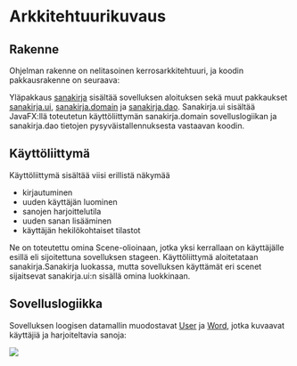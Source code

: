 # Arkkitehtuurikuvaus

## Rakenne

Ohjelman rakenne on nelitasoinen kerrosarkkitehtuuri, ja koodin pakkausrakenne on seuraava:
 


Yläpakkaus [sanakirja](https://github.com/SIholin/otm-harjoitustyo/tree/master/Sanakirjatietokanta/src/main/java/sanakirja) sisältää sovelluksen aloituksen sekä muut pakkaukset [sanakirja.ui](https://github.com/SIholin/otm-harjoitustyo/tree/master/Sanakirjatietokanta/src/main/java/sanakirja/ui), [sanakirja.domain](https://github.com/SIholin/otm-harjoitustyo/tree/master/Sanakirjatietokanta/src/main/java/sanakirja/domain) ja [sanakirja.dao](https://github.com/Siholin/otm-harjoitustyo/tree/master/Sanakirjatietokanta/src/main/java/sanakirja/dao). Sanakirja.ui sisältää JavaFX:llä toteutetun käyttöliittymän sanakirja.domain sovelluslogiikan ja sanakirja.dao tietojen pysyväistallennuksesta vastaavan koodin.

## Käyttöliittymä

Käyttöliittymä sisältää viisi erillistä näkymää

- kirjautuminen
- uuden käyttäjän luominen
- sanojen harjoittelutila
- uuden sanan lisääminen
- käyttäjän hekilökohtaiset tilastot

Ne on toteutettu omina Scene-olioinaan, jotka yksi kerrallaan on käyttäjälle esillä eli sijoitettuna sovelluksen stageen. Käyttöliittymä aloitetataan sanakirja.Sanakirja luokassa, mutta sovelluksen käyttämät eri scenet sijaitsevat sanakirja.ui:n sisällä omina luokkinaan. 

## Sovelluslogiikka

Sovelluksen loogisen datamallin muodostavat [User](https://github.com/SIholin/otm-harjoitustyo/blob/master/Sanakirjatietokanta/src/main/java/sanakirja/domain/User.java) ja [Word](https://github.com/SIholin/otm-harjoitustyo/blob/master/Sanakirjatietokanta/src/main/java/sanakirja/domain/Word.java), jotka kuvaavat käyttäjiä ja harjoiteltavia sanoja:

<img src=”https://github.com/SIholin/otm-harjoitustyo/blob/master/dokumentaatio/kuvat/Luokkakaavio.jpg”  width=””400”>

